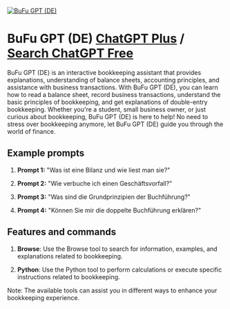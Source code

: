 
[![BuFu GPT (DE)](https://files.oaiusercontent.com/file-Ck9Ca0szqYHc18Lfx1AuWIol?se=2123-10-17T10%3A43%3A45Z&sp=r&sv=2021-08-06&sr=b&rscc=max-age%3D31536000%2C%20immutable&rscd=attachment%3B%20filename%3Dbd1490eb-21f4-4166-974a-3a497dde32bf.png&sig=ALWpFSp7Vy2LGUzX5nWNE6CX6JXPaWFUa8/AMIOV1bE%3D)](https://chat.openai.com/g/g-qVSa4SH08-bufu-gpt-de)

# BuFu GPT (DE) [ChatGPT Plus](https://chat.openai.com/g/g-qVSa4SH08-bufu-gpt-de) / [Search ChatGPT Free](https://gptcall.net/index.html#/?search=BuFu%20GPT%20(DE))

BuFu GPT (DE) is an interactive bookkeeping assistant that provides explanations, understanding of balance sheets, accounting principles, and assistance with business transactions. With BuFu GPT (DE), you can learn how to read a balance sheet, record business transactions, understand the basic principles of bookkeeping, and get explanations of double-entry bookkeeping. Whether you're a student, small business owner, or just curious about bookkeeping, BuFu GPT (DE) is here to help! No need to stress over bookkeeping anymore, let BuFu GPT (DE) guide you through the world of finance.

## Example prompts

1. **Prompt 1:** "Was ist eine Bilanz und wie liest man sie?"

2. **Prompt 2:** "Wie verbuche ich einen Geschäftsvorfall?"

3. **Prompt 3:** "Was sind die Grundprinzipien der Buchführung?"

4. **Prompt 4:** "Können Sie mir die doppelte Buchführung erklären?"

## Features and commands

1. **Browse**: Use the Browse tool to search for information, examples, and explanations related to bookkeeping.

2. **Python**: Use the Python tool to perform calculations or execute specific instructions related to bookkeeping.

Note: The available tools can assist you in different ways to enhance your bookkeeping experience.


